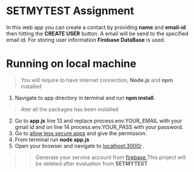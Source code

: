 # SETMYTEST Assignment

In this web app you can create a contact by providing **name** and  **email-id** then hitting the **CREATE USER** button. A email will be send to the specified email id. For storing user information **Firebase DataBase** is used.



# Running on local machine
> You will require to have internet connection, **Node.js** and **npm** installed

 1. Navigate to app directory in terminal and run **npm install**.
 > Ater all the packages has been installed
 2. Go to **app.js** line 13 and replace process.env.YOUR_EMAIL with your gmail id and on line 14 process.env.YOUR_PASS with your password.
 3. Go to [allow less secure apps](https://myaccount.google.com/lesssecureapps?pli=1) and give the permission.
 4. From terminal run **node app.js**
 5. Open your browser and navigate to [localhost:3000/](http://localhost:3000/) .

>>Generate your service account from [firebase
](https://firebase.google.com/) This project will be deleted after evaluation from **SETMYTEST**
